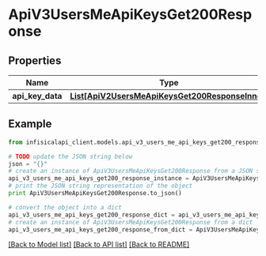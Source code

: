 # ApiV3UsersMeApiKeysGet200Response


## Properties
Name | Type | Description | Notes
------------ | ------------- | ------------- | -------------
**api_key_data** | [**List[ApiV2UsersMeApiKeysGet200ResponseInner]**](ApiV2UsersMeApiKeysGet200ResponseInner.md) |  | 

## Example

```python
from infisicalapi_client.models.api_v3_users_me_api_keys_get200_response import ApiV3UsersMeApiKeysGet200Response

# TODO update the JSON string below
json = "{}"
# create an instance of ApiV3UsersMeApiKeysGet200Response from a JSON string
api_v3_users_me_api_keys_get200_response_instance = ApiV3UsersMeApiKeysGet200Response.from_json(json)
# print the JSON string representation of the object
print ApiV3UsersMeApiKeysGet200Response.to_json()

# convert the object into a dict
api_v3_users_me_api_keys_get200_response_dict = api_v3_users_me_api_keys_get200_response_instance.to_dict()
# create an instance of ApiV3UsersMeApiKeysGet200Response from a dict
api_v3_users_me_api_keys_get200_response_from_dict = ApiV3UsersMeApiKeysGet200Response.from_dict(api_v3_users_me_api_keys_get200_response_dict)
```
[[Back to Model list]](../README.md#documentation-for-models) [[Back to API list]](../README.md#documentation-for-api-endpoints) [[Back to README]](../README.md)



